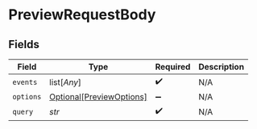 # PreviewRequestBody


## Fields

| Field                                                             | Type                                                              | Required                                                          | Description                                                       |
| ----------------------------------------------------------------- | ----------------------------------------------------------------- | ----------------------------------------------------------------- | ----------------------------------------------------------------- |
| `events`                                                          | list[*Any*]                                                       | :heavy_check_mark:                                                | N/A                                                               |
| `options`                                                         | [Optional[PreviewOptions]](../../models/shared/previewoptions.md) | :heavy_minus_sign:                                                | N/A                                                               |
| `query`                                                           | *str*                                                             | :heavy_check_mark:                                                | N/A                                                               |